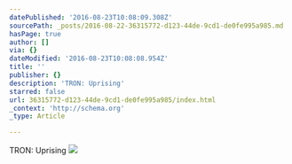 ```yaml
---
datePublished: '2016-08-23T10:08:09.308Z'
sourcePath: _posts/2016-08-22-36315772-d123-44de-9cd1-de0fe995a985.md
hasPage: true
author: []
via: {}
dateModified: '2016-08-23T10:08:08.954Z'
title: ''
publisher: {}
description: 'TRON: Uprising'
starred: false
url: 36315772-d123-44de-9cd1-de0fe995a985/index.html
_context: 'http://schema.org'
_type: Article

---
```

TRON: Uprising
![](https://the-grid-user-content.s3-us-west-2.amazonaws.com/99942fc9-c16c-491c-b688-6287996dffb8.jpg)